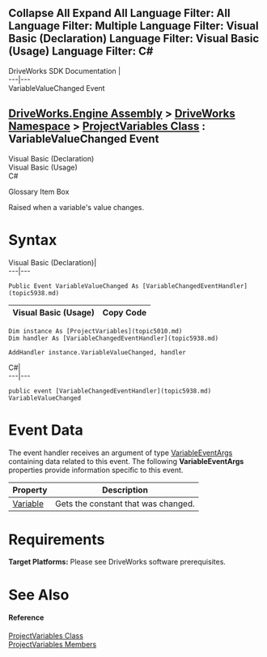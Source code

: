        

 Collapse All Expand All  Language Filter: All  Language Filter: Multiple  Language Filter: Visual Basic (Declaration) Language Filter: Visual Basic (Usage) Language Filter: C#  
---  
DriveWorks SDK Documentation  |   
---|---  
VariableValueChanged Event   
  
[DriveWorks.Engine Assembly](topic2156.md) > [DriveWorks Namespace](topic2159.md) > [ProjectVariables Class](topic5010.md) : VariableValueChanged Event  
---  
  
Visual Basic (Declaration)    
Visual Basic (Usage)    
C# 

Glossary Item Box

Raised when a variable's value changes. 

# Syntax

Visual Basic (Declaration)|   
---|---  
      
    
    Public Event VariableValueChanged As [VariableChangedEventHandler](topic5938.md)  
  
Visual Basic (Usage)| Copy Code  
---|---  
      
    
    Dim instance As [ProjectVariables](topic5010.md)
    Dim handler As [VariableChangedEventHandler](topic5938.md)
     
    AddHandler instance.VariableValueChanged, handler  
  
C#|   
---|---  
      
    
    public event [VariableChangedEventHandler](topic5938.md) VariableValueChanged  
  
# Event Data

The event handler receives an argument of type [VariableEventArgs](topic5874.md) containing data related to this event. The following **VariableEventArgs** properties provide information specific to this event.

Property| Description  
---|---  
[Variable](topic5884.md)| Gets the constant that was changed.   
  
# Requirements

**Target Platforms:** Please see DriveWorks software prerequisites.

# See Also

#### Reference

[ProjectVariables Class](topic5010.md)   
[ProjectVariables Members](topic5011.md)


